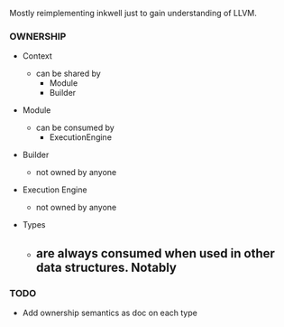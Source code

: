 Mostly reimplementing inkwell just to gain understanding of LLVM.

### OWNERSHIP
- Context
    - can be shared by
        - Module
        - Builder

- Module
    - can be consumed by
        - ExecutionEngine

- Builder
    - not owned by anyone

- Execution Engine
    - not owned by anyone

- Types
    - are always consumed when used in other data structures. Notably
        -

### TODO
- Add ownership semantics as doc on each type
